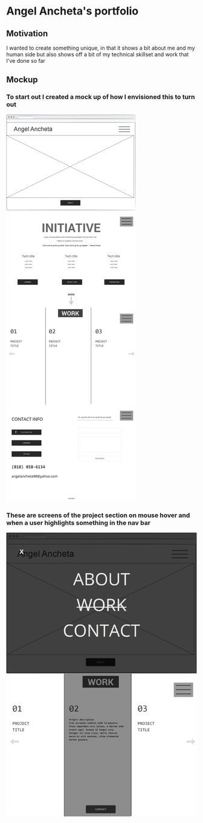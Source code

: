 # Angel Ancheta's portfolio

## Motivation
I wanted to create something unique, in that it shows a bit about me and my human side but also shows off a bit of my technical skillset and work that I've done so far

## Mockup
### To start out I created a mock up of how I envisioned this to turn out

![Long photo of wireframe](./assets/misc/wireframe.png)

### These are screens of the project section on mouse hover and when a user highlights something in the nav bar

![Nav bar interaction and project interaction](./assets/misc/detail.png)